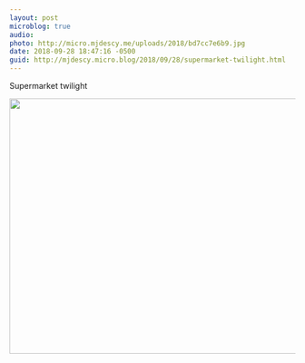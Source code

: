 ```yaml
---
layout: post
microblog: true
audio: 
photo: http://micro.mjdescy.me/uploads/2018/bd7cc7e6b9.jpg
date: 2018-09-28 18:47:16 -0500
guid: http://mjdescy.micro.blog/2018/09/28/supermarket-twilight.html
---
```

Supermarket twilight

<img src="http://micro.mjdescy.me/uploads/2018/bd7cc7e6b9.jpg" width="600" height="450" />
